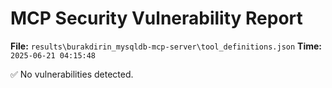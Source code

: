 # MCP Security Vulnerability Report
**File:** `results\burakdirin_mysqldb-mcp-server\tool_definitions.json`
**Time:** `2025-06-21 04:15:48`

✅ No vulnerabilities detected.